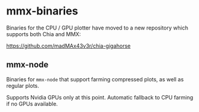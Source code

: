 # mmx-binaries

Binaries for the CPU / GPU plotter have moved to a new repository which supports both Chia and MMX:

https://github.com/madMAx43v3r/chia-gigahorse

## mmx-node

Binaries for `mmx-node` that support farming compressed plots, as well as regular plots.

Supports Nvidia GPUs only at this point. Automatic fallback to CPU farming if no GPUs available.

